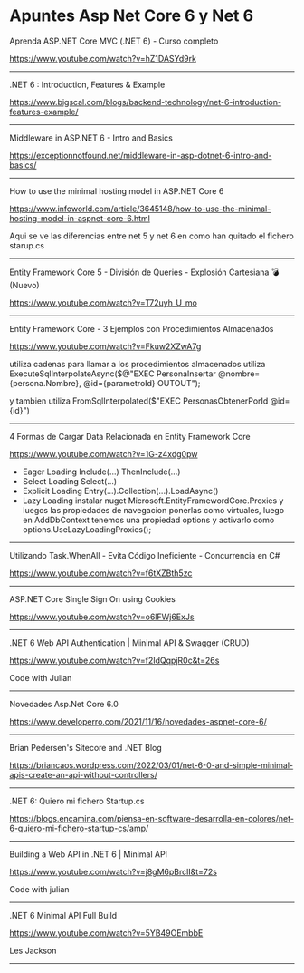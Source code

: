 # Apuntes Asp Net Core 6 y Net 6


Aprenda ASP.NET Core MVC (.NET 6) - Curso completo

https://www.youtube.com/watch?v=hZ1DASYd9rk


___

.NET 6 : Introduction, Features & Example

https://www.bigscal.com/blogs/backend-technology/net-6-introduction-features-example/


___


Middleware in ASP.NET 6 - Intro and Basics

https://exceptionnotfound.net/middleware-in-asp-dotnet-6-intro-and-basics/


___

How to use the minimal hosting model in ASP.NET Core 6

https://www.infoworld.com/article/3645148/how-to-use-the-minimal-hosting-model-in-aspnet-core-6.html


Aqui se ve las diferencias entre net 5 y net 6 en como han quitado el fichero starup.cs




___

Entity Framework Core 5 - División de Queries - Explosión Cartesiana 💣 (Nuevo)


https://www.youtube.com/watch?v=T72uyh_U_mo




___

Entity Framework Core - 3 Ejemplos con Procedimientos Almacenados


https://www.youtube.com/watch?v=Fkuw2XZwA7g


utiliza cadenas para llamar a los procedimientos almacenados utiliza
ExecuteSqlInterpolateAsync($@"EXEC PersonaInsertar @nombre={persona.Nombre}, @id={parametroId} OUTOUT");

y tambien utiliza FromSqlInterpolated($"EXEC PersonasObtenerPorId @id={id}")




___

4 Formas de Cargar Data Relacionada en Entity Framework Core


https://www.youtube.com/watch?v=1G-z4xdg0pw

- Eager Loading Include(...)  ThenInclude(...)
- Select Loading  Select(...)
- Explicit Loading Entry(...).Collection(...).LoadAsync()
- Lazy Loading instalar nuget Microsoft.EntityFramewordCore.Proxies y luegos las propiedades de navegacion ponerlas como virtuales, luego en AddDbContext tenemos una propiedad options y activarlo como options.UseLazyLoadingProxies();





___

Utilizando Task.WhenAll - Evita Código Ineficiente - Concurrencia en C#

https://www.youtube.com/watch?v=f6tXZBth5zc





___

ASP.NET Core Single Sign On using Cookies

https://www.youtube.com/watch?v=o6lFWj6ExJs

___


.NET 6 Web API Authentication | Minimal API & Swagger (CRUD)

https://www.youtube.com/watch?v=f2IdQqpjR0c&t=26s

Code with Julian


___

Novedades Asp.Net Core 6.0

https://www.developerro.com/2021/11/16/novedades-aspnet-core-6/




___

Brian Pedersen's Sitecore and .NET Blog

https://briancaos.wordpress.com/2022/03/01/net-6-0-and-simple-minimal-apis-create-an-api-without-controllers/



___

.NET 6: Quiero mi fichero Startup.cs

https://blogs.encamina.com/piensa-en-software-desarrolla-en-colores/net-6-quiero-mi-fichero-startup-cs/amp/




___

Building a Web API in .NET 6 | Minimal API

https://www.youtube.com/watch?v=j8gM6pBrclI&t=72s

Code with julian

___

.NET 6 Minimal API Full Build

https://www.youtube.com/watch?v=5YB49OEmbbE

Les Jackson

___












